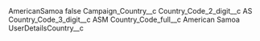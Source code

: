 <?xml version="1.0" encoding="UTF-8"?>
<CustomMetadata xmlns="http://soap.sforce.com/2006/04/metadata" xmlns:xsi="http://www.w3.org/2001/XMLSchema-instance" xmlns:xsd="http://www.w3.org/2001/XMLSchema">
    <label>AmericanSamoa</label>
    <protected>false</protected>
    <values>
        <field>Campaign_Country__c</field>
        <value xsi:nil="true"/>
    </values>
    <values>
        <field>Country_Code_2_digit__c</field>
        <value xsi:type="xsd:string">AS</value>
    </values>
    <values>
        <field>Country_Code_3_digit__c</field>
        <value xsi:type="xsd:string">ASM</value>
    </values>
    <values>
        <field>Country_Code_full__c</field>
        <value xsi:type="xsd:string">American Samoa</value>
    </values>
    <values>
        <field>UserDetailsCountry__c</field>
        <value xsi:nil="true"/>
    </values>
</CustomMetadata>
